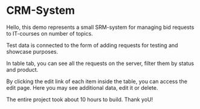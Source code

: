 # CRM-System

Hello, this demo represents a small SRM-system for managing bid requests to IT-courses on number of topics. 

Test data is connected to the form of adding requests for testing and showcase purposes. 

In table tab, you can see all the requests on the server, filter them by status and product.

By clicking the edit link of each item inside the table, you can access the edit page. Here you may see additional data, edit it or delete. 

The entire project took about 10 hours to build. 
Thank yoU!
